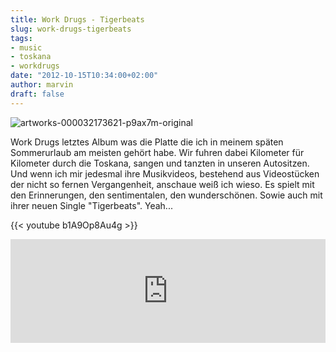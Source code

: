 ```yaml
---
title: Work Drugs - Tigerbeats
slug: work-drugs-tigerbeats
tags:
- music
- toskana
- workdrugs
date: "2012-10-15T10:34:00+02:00"
author: marvin
draft: false
---
```

![artworks-000032173621-p9ax7m-original](/images/artworks-000032173621-p9ax7m-original.jpg)

Work Drugs letztes Album was die Platte die ich in meinem späten
Sommerurlaub am meisten gehört habe. Wir fuhren dabei Kilometer für
Kilometer durch die Toskana, sangen und tanzten in unseren Autositzen.
Und wenn ich mir jedesmal ihre Musikvideos, bestehend aus Videostücken
der nicht so fernen Vergangenheit, anschaue weiß ich wieso. Es spielt
mit den Erinnerungen, den sentimentalen, den wunderschönen. Sowie auch
mit ihrer neuen Single "Tigerbeats". Yeah...

{{< youtube b1A9Op8Au4g >}}

<iframe width="100%" height="166" scrolling="no" frameborder="no" src="https://w.soundcloud.com/player/?url=http%3A%2F%2Fapi.soundcloud.com%2Ftracks%2F63212167&amp;show_artwork=true"></iframe>